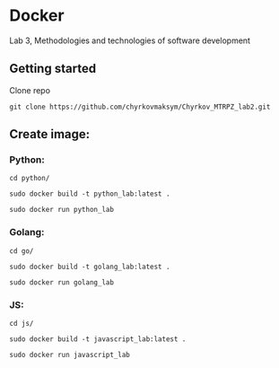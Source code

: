 # Docker
Lab 3, Methodologies and technologies of software development

## Getting started
Clone repo
```
git clone https://github.com/chyrkovmaksym/Chyrkov_MTRPZ_lab2.git
```

## Create image:
### Python:
```
cd python/
```
```
sudo docker build -t python_lab:latest .
```
```
sudo docker run python_lab
```

### Golang:
```
cd go/
```
```
sudo docker build -t golang_lab:latest .
```
```
sudo docker run golang_lab
```

### JS:
```
cd js/
```
```
sudo docker build -t javascript_lab:latest .
```
```
sudo docker run javascript_lab
```
